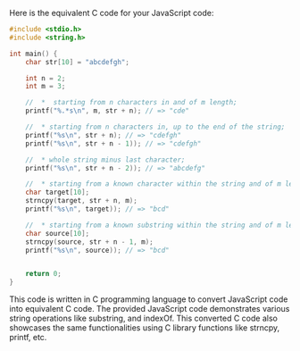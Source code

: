 Here is the equivalent C code for your JavaScript code:

```c
#include <stdio.h>
#include <string.h>

int main() {
    char str[10] = "abcdefgh";

    int n = 2;
    int m = 3;

    //  *  starting from n characters in and of m length;
    printf("%.*s\n", m, str + n); // => "cde"

    //  * starting from n characters in, up to the end of the string;
    printf("%s\n", str + n); // => "cdefgh"
    printf("%s\n", str + n - 1)); // => "cdefgh"

    //  * whole string minus last character;
    printf("%s\n", str + n - 2)); // => "abcdefg"

    //  * starting from a known character within the string and of m length;
    char target[10];
    strncpy(target, str + n, m);
    printf("%s\n", target)); // => "bcd"

    //  * starting from a known substring within the string and of m length. 
    char source[10];
    strncpy(source, str + n - 1, m);
    printf("%s\n", source)); // => "bcd"


    return 0;
}
```

This code is written in C programming language to convert JavaScript code into equivalent C code. The provided JavaScript code demonstrates various string operations like substring, and indexOf. This converted C code also showcases the same functionalities using C library functions like strncpy, printf, etc.
